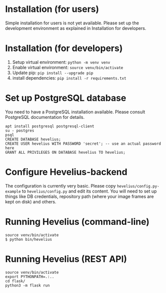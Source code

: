 # Installation (for users)

Simple installation for users is not yet available. Please set up the
development environment as explained in Installation for developers.


# Installation (for developers)

1. Setup virtual environment: `python -m venv venv`
2. Enable virtual environment: `source venv/bin/activate`
3. Update pip: `pip install --upgrade pip`
4. install dependencies: `pip install -r requirements.txt`

# Set up PostgreSQL database

You need to have a PostgreSQL installation available. Please consult
PostgreSQL documentation for details.


```
apt install postgresql postgresql-client
su - postgres
psql
CREATE DATABASE hevelius;
CREATE USER hevelius WITH PASSWORD 'secret'; -- use an actual password here
GRANT ALL PRIVILEGES ON DATABASE hevelius TO hevelius;
```

# Configure Hevelius-backend

The configuration is currently very basic. Please copy
`hevelius/config.py-example` to `hevelius/config.py` and edit its content.
You will need to set up things like DB credentials, repository path (where your
image frames are kept on disk) and others.


# Running Hevelius (command-line)

```
source venv/bin/activate
$ python bin/hevelius
```

# Running Hevelius (REST API)
```
source venv/bin/activate
export PYTHONPATH=.:..
cd flask/
python3 -m flask run
```

